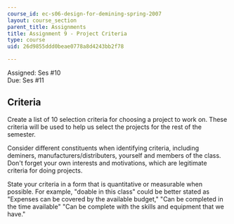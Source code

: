 ```yaml
---
course_id: ec-s06-design-for-demining-spring-2007
layout: course_section
parent_title: Assignments
title: Assignment 9 - Project Criteria
type: course
uid: 26d9855ddd0beae0778a8d4243bb2f78

---
```


Assigned: Ses #10  
Due: Ses #11

Criteria
--------

Create a list of 10 selection criteria for choosing a project to work on. These criteria will be used to help us select the projects for the rest of the semester.

Consider different constituents when identifying criteria, including deminers, manufacturers/distributers, yourself and members of the class. Don't forget your own interests and motivations, which are legitimate criteria for doing projects.

State your criteria in a form that is quantitative or measurable when possible. For example, "doable in this class" could be better stated as "Expenses can be covered by the available budget," "Can be completed in the time available" "Can be complete with the skills and equipment that we have."
